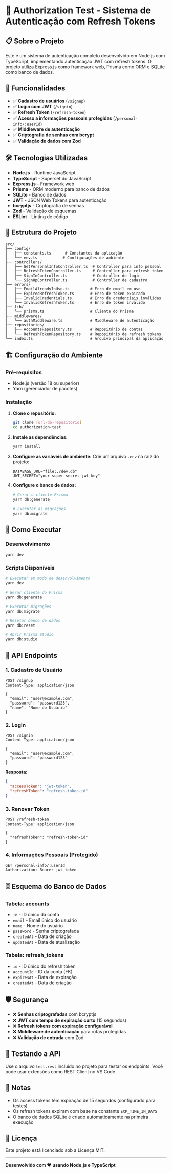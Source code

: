# 🔐 Authorization Test - Sistema de Autenticação com Refresh Tokens

## 📋 Sobre o Projeto

Este é um sistema de autenticação completo desenvolvido em Node.js com TypeScript, implementando autenticação JWT com refresh tokens. O projeto utiliza Express.js como framework web, Prisma como ORM e SQLite como banco de dados.

## 🚀 Funcionalidades

- ✅ **Cadastro de usuários** (`/signup`)
- ✅ **Login com JWT** (`/signin`)
- ✅ **Refresh Token** (`/refresh-token`)
- ✅ **Acesso a informações pessoais protegidas** (`/personal-info/:userId`)
- ✅ **Middleware de autenticação**
- ✅ **Criptografia de senhas com bcrypt**
- ✅ **Validação de dados com Zod**

## 🛠️ Tecnologias Utilizadas

- **Node.js** - Runtime JavaScript
- **TypeScript** - Superset do JavaScript
- **Express.js** - Framework web
- **Prisma** - ORM moderno para banco de dados
- **SQLite** - Banco de dados
- **JWT** - JSON Web Tokens para autenticação
- **bcryptjs** - Criptografia de senhas
- **Zod** - Validação de esquemas
- **ESLint** - Linting de código

## 📁 Estrutura do Projeto

```
src/
├── config/
│   ├── constants.ts      # Constantes da aplicação
│   └── env.ts           # Configurações de ambiente
├── controllers/
│   ├── GetPersonalInfoController.ts  # Controller para info pessoal
│   ├── RefreshTokenController.ts     # Controller para refresh token
│   ├── SignInController.ts           # Controller de login
│   └── SignUpController.ts           # Controller de cadastro
├── errors/
│   ├── EmailAlreadyInUse.ts         # Erro de email em uso
│   ├── ExpiredRefreshToken.ts       # Erro de token expirado
│   ├── InvalidCredentials.ts        # Erro de credenciais inválidas
│   └── InvalidRefreshToken.ts       # Erro de token inválido
├── lib/
│   └── prisma.ts                    # Cliente do Prisma
├── middlewares/
│   └── authMiddleware.ts            # Middleware de autenticação
├── repositories/
│   ├── AccountsRepository.ts        # Repositório de contas
│   └── RefreshTokenRepository.ts    # Repositório de refresh tokens
└── index.ts                         # Arquivo principal da aplicação
```

## 🏗️ Configuração do Ambiente

### Pré-requisitos

- Node.js (versão 18 ou superior)
- Yarn (gerenciador de pacotes)

### Instalação

1. **Clone o repositório:**
   ```bash
   git clone [url-do-repositorio]
   cd authorization-test
   ```

2. **Instale as dependências:**
   ```bash
   yarn install
   ```

3. **Configure as variáveis de ambiente:**
   Crie um arquivo `.env` na raiz do projeto:
   ```env
   DATABASE_URL="file:./dev.db"
   JWT_SECRET="your-super-secret-jwt-key"
   ```

4. **Configure o banco de dados:**
   ```bash
   # Gerar o cliente Prisma
   yarn db:generate

   # Executar as migrações
   yarn db:migrate
   ```

## 🚀 Como Executar

### Desenvolvimento
```bash
yarn dev
```

### Scripts Disponíveis

```bash
# Executar em modo de desenvolvimento
yarn dev

# Gerar cliente do Prisma
yarn db:generate

# Executar migrações
yarn db:migrate

# Resetar banco de dados
yarn db:reset

# Abrir Prisma Studio
yarn db:studio
```

## 📡 API Endpoints

### 1. Cadastro de Usuário
```http
POST /signup
Content-Type: application/json

{
  "email": "user@example.com",
  "password": "password123",
  "name": "Nome do Usuário"
}
```

### 2. Login
```http
POST /signin
Content-Type: application/json

{
  "email": "user@example.com",
  "password": "password123"
}
```

**Resposta:**
```json
{
  "accessToken": "jwt-token",
  "refreshToken": "refresh-token-id"
}
```

### 3. Renovar Token
```http
POST /refresh-token
Content-Type: application/json

{
  "refreshToken": "refresh-token-id"
}
```

### 4. Informações Pessoais (Protegido)
```http
GET /personal-info/:userId
Authorization: Bearer jwt-token
```

## 🗄️ Esquema do Banco de Dados

### Tabela: accounts
- `id` - ID único da conta
- `email` - Email único do usuário
- `name` - Nome do usuário
- `password` - Senha criptografada
- `createdAt` - Data de criação
- `updatedAt` - Data de atualização

### Tabela: refresh_tokens
- `id` - ID único do refresh token
- `accountId` - ID da conta (FK)
- `expiresAt` - Data de expiração
- `createdAt` - Data de criação

## 🛡️ Segurança

- ❌ **Senhas criptografadas** com bcryptjs
- ❌ **JWT com tempo de expiração curto** (15 segundos)
- ❌ **Refresh tokens com expiração configurável**
- ❌ **Middleware de autenticação** para rotas protegidas
- ❌ **Validação de entrada** com Zod

## 🧪 Testando a API

Use o arquivo `test.rest` incluído no projeto para testar os endpoints. Você pode usar extensões como REST Client no VS Code.

## 📝 Notas

- Os access tokens têm expiração de 15 segundos (configurado para testes)
- Os refresh tokens expiram com base na constante `EXP_TIME_IN_DAYS`
- O banco de dados SQLite é criado automaticamente na primeira execução

## 📄 Licença

Este projeto está licenciado sob a Licença MIT.

---

**Desenvolvido com ❤️ usando Node.js e TypeScript**
